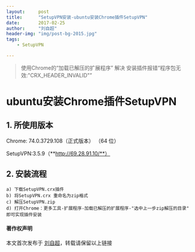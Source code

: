 ```yaml
---
layout:     post
title:      "SetupVPN安装-ubuntu安装Chrome插件SetupVPN"
date:       2017-02-25
author:     "刘自超"
header-img: "img/post-bg-2015.jpg"
tags:
    - SetupVPN

---
```


> 使用Chrome的“加载已解压的扩展程序” 解决 安装插件报错“程序包无效:"CRX_HEADER_INVALID"”

# ubuntu安装Chrome插件SetupVPN

## 1. 所使用版本

Chrome: 74.0.3729.108（正式版本） （64 位）

SetupVPN:3.5.9（**http://69.28.91.10/**）

## 2. 安装流程

```
a) 下载SetupVPN.crx插件
b) 将SetupVPN.crx 重命名为zip格式
c) 解压SetupVPN.zip
d) 打开Chrome：更多工具-扩展程序-加载已解压的扩展程序-"选中上一步zip解压的目录"
即可实现插件安装
```









#### 著作权声明

本文首次发布于 [刘自超](https://bigdatajava.github.io/blogspot/)，转载请保留以上链接


